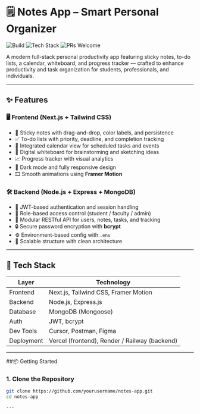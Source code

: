 # 🗒️ Notes App – Smart Personal Organizer

![Build](https://img.shields.io/badge/build-passing-brightgreen.svg)
![Tech Stack](https://img.shields.io/badge/stack-MERN-blueviolet)
![PRs Welcome](https://img.shields.io/badge/PRs-welcome-brightgreen.svg)

A modern full-stack personal productivity app featuring sticky notes, to-do lists, a calendar, whiteboard, and progress tracker — crafted to enhance productivity and task organization for students, professionals, and individuals.

---

## ✨ Features

### 🖥️ Frontend (Next.js + Tailwind CSS)
- 🔖 Sticky notes with drag-and-drop, color labels, and persistence
- ✅ To-do lists with priority, deadline, and completion tracking
- 📅 Integrated calendar view for scheduled tasks and events
- 🧠 Digital whiteboard for brainstorming and sketching ideas
- 📈 Progress tracker with visual analytics
- 🌙 Dark mode and fully responsive design
- 🎞️ Smooth animations using **Framer Motion**

### 🛠️ Backend (Node.js + Express + MongoDB)
- 🔐 JWT-based authentication and session handling
- 👥 Role-based access control (student / faculty / admin)
- 📁 Modular RESTful API for users, notes, tasks, and tracking
- 🔒 Secure password encryption with **bcrypt**
- ⚙️ Environment-based config with `.env`
- 🧩 Scalable structure with clean architecture

---

## 🚀 Tech Stack

| Layer      | Technology                     |
|------------|---------------------------------|
| Frontend   | Next.js, Tailwind CSS, Framer Motion |
| Backend    | Node.js, Express.js             |
| Database   | MongoDB (Mongoose)              |
| Auth       | JWT, bcrypt                     |
| Dev Tools  | Cursor, Postman, Figma          |
| Deployment | Vercel (frontend), Render / Railway (backend) |

---

##📦 Getting Started

### 1. Clone the Repository

```bash
git clone https://github.com/yourusername/notes-app.git
cd notes-app

---

